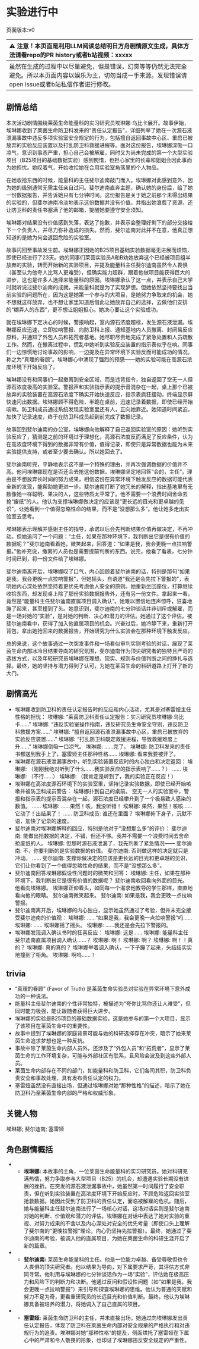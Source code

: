 # 实验进行中
页面版本:v0
 

| :warning: 注意！本页面是利用LLM阅读总结明日方舟剧情原文生成，具体方法请看repo的PR history或者b站视频：xxxxx           |
|:----------------------------|
| 虽然在生成的过程中以尽量避免，但是错误，幻觉等等仍然无法完全避免。所以本页面内容以娱乐为主，切勿当成一手来源。发现错误请open issue或者b站私信作者进行修改。|



## 剧情总结
本次活动剧情围绕莱茵生命能量科的实习研究员埃琳娜·乌比卡展开。故事伊始，埃琳娜收到了莱茵生命防卫科发来的“责任认定报告”，详细列举了她在一次源石液泄漏事故中违反多项实验室安全规定的行为，包括擅自返回事故中心区、重启已被放弃的实验反应装置以及打乱防卫科救援进程等。面对这份报告，埃琳娜深吸一口凉气，意识到事态严重，担心自己会被解雇，同时又为尚未完成的第一个大型实验项目（B25项目的基础数据实验）感到惋惜，也担心家里的长辈和姐姐会因此事而为她担忧。她叹着气，开始收拾她在合用实验室角落里的个人物品。

在她收拾东西的时候，能量科的主任斐尔迪南敲门而入。埃琳娜对此感到意外，因为她的级别通常无需主任亲自过问。斐尔迪南直奔主题，确认她的身份后，给了她一份数据报告，并告诉她只有七分钟时间。这份报告是关于她之前那个未得出结果的实验的，但斐尔迪南冷淡地表示这份数据并没有价值，并指出她浪费了资源，还让防卫科的责任书塞满了他的邮箱，提醒她要遵守安全须知。

埃琳娜对结果没有价值感到失落，表达了抱歉，并表示会整理好剩下的部分交接给下一个负责人，并尽力弥补造成的损失。然而，斐尔迪南对此并不在意，他真正想知道的是她为何会返回危险的实验室。

故事闪回至事故发生前。埃琳娜正因她的B25项目基础实验数据毫无进展而烦恼，即使已经进行了23天。她的同事们莱茵实验员A和B劝她放弃这个已经被项目组半放弃的实验，转而开始新的实验项目，并提及能量科主任斐尔迪南虽然令人畏惧（甚至认为他夸人比骂人更难受），但确实能力超群，跟着他做项目能获得巨大的进步，这也是许多人选择来能量科的原因。埃琳娜承认了这一点，并表示自己大学时就听说过斐尔迪南的成就，来能量科就是为了实现梦想。但她依然坚持要找出当前实验的问题所在，因为这是她第一个参与的大项目，是她努力争取来的机会，她不想就这样放弃，也不想让家里知道后借此让她放弃自己的选择，去做他们安排的“糊弄人的东西”，更不想让姐姐担心。她决心要让这个实验成功。

就在埃琳娜下定决心的时候，警报响起，室内源石浓度超标，发生源石液泄漏。埃琳娜反应迅速，立即拉响警报、向防卫科上报、通知基地内人员撤离、封闭易反应原料，并通知了外包人员和拓荒者基地。她尽职尽责地完成了紧急处置和人员疏散工作。然而，在撤离过程中，慌乱中她听到实验反应装置的指示表似乎在响。同事们一边惊慌地讨论事故的影响，一边提及在异常环境下实验反而可能成功的情况，称之为“真理的眷顾”。埃琳娜心中涌现了强烈的预感——她的实验可能在高源石浓度环境下开始反应了。

埃琳娜没有和同事们一起撤离到安全区域，而是违背指令，独自返回了空无一人但源石浓度极高的实验室。警报声和实验指示表的提示音混杂在一起，桌上那个已被放弃的实验装置在高源石浓度下确实开始快速反应，指示表疯狂摆动，终端显示屏快速闪出数据。埃琳娜顾不得危险，半跪在桌前，迅速记录着数据，即使已经开始咳嗽。防卫科成员通过系统发现实验室里还有人，正向她靠近。她知道时间紧迫，加快了记录速度，终于在防卫科成员赶到前完成了数据记录。

故事回到斐尔迪南的办公室。埃琳娜向他解释了自己返回实验室的原因：她听到实验反应了，猜测是之前的环境过于理想化，高源石浓度反而满足了反应条件，认为在高浓度环境下得到的数据非常有价值，值得记录，即使只是异常数据也能为未来实验提供支持，或者至少要去确认。所以她回去了。

斐尔迪南听完，平静地表示这不是一个特殊的理由，并再次强调数据的价值并不高。他问埃琳娜现在是否还会去抢这份数据，埃琳娜坚定地回答“会的，主任”，理由是不想放弃长时间的努力成果，相信这份在异常环境下触发反应的数据可能代表全新的发现，能帮助她更进一步。斐尔迪南打断了她冗长的解释，指出基地里有无数像她一样聪明、果决的人，这些特质太平常了。他不需要一个浪费时间舍命去抢“废纸”的人。他认为支撑埃琳娜做决定的应该是“更长远的目光和更卓越的见识”，让她看到一个值得忽略性命的结果，而不是“没想那么多”。他让她多走出实验室去思考。

埃琳娜表示理解并感谢主任的指导，承诺以后会先判断结果价值再做决定，不再冲动。但她追问了一个问题：“主任，如果在那种环境下，我判断出它是很有价值的数据呢？”斐尔迪南看着她，微笑起来，回答道：“如果是我，我会更晚一点拉响警报。”他补充说，撤离的人员也是需要提前判断的东西。说完，他看了看表，七分钟时间已到，将一份文件给了埃琳娜。

斐尔迪南离开后，埃琳娜叹了口气，内心回顾着斐尔迪南的话，特别是那句“如果是我，我会更晚一点拉响警报”，但她摇头，自语道“我还是会先拉下警报的”，表明她内心深处依然坚持着更优先考虑他人安全的原则。她重新坐回座位，打算继续收拾东西，却发现桌上除了那份实验数据报告外，还有另一份文件。拿起来一看，竟然是“能量科主任斐尔迪南直属项目调入确认”。她难以置信地连声惊呼，狂喜地蹦了起来，甚至撞到了头。她意识到，斐尔迪南的七分钟谈话并非训斥或解雇，而是一场对她的“实验”，是对她的判断、决心和潜力的评估。她通过了这个评估，被斐尔迪南看中，获得了加入他直属项目的机会。兴奋过后，她冷静下来，重新打开背包，拿出她抢回来的数据报告，开始研究为什么实验会在那种环境下触发反应。

总的来说，这个故事通过一次突发事件和一场看似审判实则考验的对话，展现了莱茵生命内部冰冷且结果导向的研究氛围，斐尔迪南作为顶尖研究者的独特且严苛的选拔方式，以及年轻研究员埃琳娜在理想、现实、规则与价值判断之间的挣扎与选择。最终，她的坚持与潜力得到了认可，为她在莱茵生命的科研道路上打开了新的大门。
## 剧情高光
*   埃琳娜收到防卫科的责任认定报告时的反应和内心活动，尤其是对塞雷娅主任性格的担忧：
    埃琳娜: “莱茵防卫科责任认定报告：实习研究员埃琳娜·乌比卡......”
    埃琳娜: “违反实验室操作指南，违反研究员生命安全守则，违反防卫科救援方案......”
    埃琳娜: “擅自返回源石液泄漏事故中心区，重启已被放弃的实验反应装置......”
    埃琳娜: “打乱防卫科既定救援进程，导致救援难度上升......”
    埃琳娜倒吸一口凉气。
    埃琳娜: ......完了。
    埃琳娜: 防卫科发来的责任书都送到我手上了，塞雷娅主任那种性格......
    埃琳娜: 看来我要被开了。
*   埃琳娜在源石液泄漏事故中，听到实验装置反应时的内心独白和决定返回：
    埃琳娜: （刚刚我绝对听到了什么......我实验反应的指示表响了......？）
    ......
    埃琳娜: （不行......）
    埃琳娜: （我肯定是听到了，我的实验正在反应！）
*   埃琳娜在高浓度源石环境下的实验室里，坚持记录实验数据，即使已经开始咳嗽并被防卫科成员警告：
    埃琳娜扑到自己的桌前。
    空无一人的实验室中，警报和指示表的提示音混杂在一起，源石浓度已经攀升到了一个极易致人感染的数值。
    ......
    埃琳娜: ......果然！咳，我没听错！
    埃琳娜: 果然，果然！咳咳......它动了！出结果了！
    ......
    防卫科成员: 谁还在里面？
    埃琳娜俯下身子，沉默不语，加快了记录的速度。
*   斐尔迪南对埃琳娜解释的回应，特别是他对于“没想那么多”的评价：
    斐尔迪南: 能做出抢数据的决定，不错，但还不够。我并不需要一个浪费时间去舍命抢废纸的人。
    埃琳娜: 但那时源石液泄漏了，我先判断了紧急情况——
    斐尔迪南: 不，你要判断的是实验数据的价值。
    斐尔迪南: 否则做这样的决定就只是冲动。
    ......
    斐尔迪南: 支撑你做决定的应该是更长远的目光和更卓越的见识，它们让你看到了一个值得忽略性命的结果，而不是“没想那么多”。
*   斐尔迪南回答埃琳娜假设性问题时的微笑和回答：
    埃琳娜: 主任，如果在那种环境下，我判断出它是很有价值的数据呢？
    斐尔迪南收回看向外面的目光。
    他看向埃琳娜。
    埃琳娜正仰着头，如同每一个渴求他教导的学生那样，直直地看向他的眼睛。
    斐尔迪南微笑起来。
    斐尔迪南: 如果是我，我会更晚一点拉响警报。
*   斐尔迪南离开后，埃琳娜的内心独白，显示她虽然通过了考验，但并未完全接受斐尔迪南的价值观：
    埃琳娜: ......“如果是我，我会更晚一点拉响警报”吗......
    埃琳娜: ......
    埃琳娜摇了摇头。
    埃琳娜: ......我还是会先拉下警报的。
*   埃琳娜发现调入确认书时的狂喜反应：
    埃琳娜: 这是......
    埃琳娜: 能量科主任斐尔迪南直属项目调入确认......？
    埃琳娜: 啊！
    埃琳娜: 啊？
    埃琳娜: 啊！！真的？
    埃琳娜: 真的真的？
    埃琳娜举着调入确认，一下子蹦了起来，头结结实实地撞到了柜角。
    埃琳娜: 啊呜......！
## trivia
*   “真理的眷顾” (Favor of Truth) 是莱茵生命实验员对实验在异常环境下意外成功的一种说法。
*   能量科主任斐尔迪南的个性非常独特，被描述为“夸你比骂你还让人难受”，但同时能力极强，能让跟随者获得巨大进步。
*   埃琳娜的实验是B25项目的基础数据实验，这是她参与的第一个大项目，显示了该项目在莱茵生命中的重要性。
*   故事中提到了埃琳娜的家庭背景可能与她的科研选择存在冲突，暗示了她来莱茵生命追求梦想也是一种反抗。
*   事故中除了莱茵生命内部人员外，还涉及了“外包人员”和“拓荒者”，显示了莱茵生命的工作环境复杂，可能与外部社区有联系，且风险会波及到这些外部人员。
*   莱茵生命内部存在不同的部门，如能量科和防卫科，它们各司其职，防卫科负责安全和事故处理，具有发布责任认定的权力。
*   塞雷娅虽然没有直接出场，但通过埃琳娜对她“那种性格”的描述，暗示了她在防卫科乃至莱茵生命内部的严格和权威形象。
## 关键人物
埃琳娜; 斐尔迪南; 塞雷娅
## 角色剧情概括
-   *   **埃琳娜:** 本故事的主角，一位莱茵生命能量科的实习研究员。她对科研充满热情，努力争取参与大型项目（B25）的机会，却遭遇实验长期没有进展的挫折。在突发的源石液泄漏事故中，她虽然第一时间履行了安全职责，但在听到实验装置在高浓度环境下开始反应时，不顾危险返回实验室抢救数据。她因此受到了防卫科的责任认定，面临被解雇的危机。随后，她与能量科主任斐尔迪南进行了一场核心对话，这场对话实则是斐尔迪南对她的判断、价值观和潜力的评估。埃琳娜在对话中表达了她对实验的重视、对努力成果的不舍以及内心深处对安全的优先考量（即使口头上理解了斐尔南的“更晚拉警报”理论，内心仍坚持先拉警报）。最终，她通过了斐尔迪南的考验，被调入他的直属项目，为她在莱茵生命的科研生涯开启了新的篇章。
-   *   **斐尔迪南:** 莱茵生命能量科的主任。他是一位能力卓越、备受尊敬但也令人畏惧的顶尖研究者。他以结果为导向，对下属要求严苛，其评估方式非同寻常。他利用与埃琳娜的七分钟谈话作为一场“实验”，评估她在极高压力和风险下的判断力和决断。他通过反问和假设性问题（如“如果是我，我会更晚一点拉响警报”）来引导和探查埃琳娜的思维。他认为普通的天赋和努力不足为奇，更看重研究员的长远目光和价值判断。最终，他认为埃琳娜具备被培养的潜力，将她调入了自己直属的项目。
-   *   **塞雷娅:** 莱茵生命防卫科的主任，并未直接出场。她通过向埃琳娜发出责任认定报告，体现了防卫科在莱茵生命内部对安全规章的严格执行和对违规行为的追责。埃琳娜对她“那种性格”的提及，侧面烘托了塞雷娅在下属心中的严肃和令人敬畏的形象，也印证了埃琳娜违反安全规定的严重性。